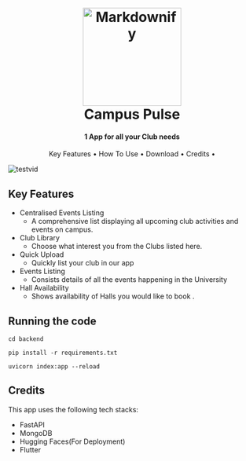 <h1 align="center">
  <br>
  <a><img src="https://github.com/SachinPrasanth777/Campus-Pulse/assets/113875363/3df1bd6b-c255-498e-9707-f96bd21b14f8" alt="Markdownify" width="200"></a>
  <br>
  Campus Pulse
  <br>
</h1>


<h4 align="center">1 App for all your Club needs </h4>


<p align="center">
  <a >Key Features</a> •
  <a >How To Use</a> •
  <a >Download</a> •
  <a >Credits</a> •
</p>

![testvid](https://github.com/SachinPrasanth777/Campus-Pulse/assets/113875363/8227b516-a2a4-4c99-9ae4-9f2d1adeb981)

## Key Features

* Centralised Events Listing
  -  A comprehensive list displaying all upcoming club activities and events on campus.
* Club Library
  - Choose what interest you from the Clubs listed here.
* Quick Upload
  - Quickly list your club in our app 
* Events Listing
  - Consists details of all the events happening in the University
* Hall Availability
  - Shows availability of Halls you would like to book .


## Running the code
```
cd backend
```
```
pip install -r requirements.txt
```
```
uvicorn index:app --reload
```

## Credits

This app uses the following tech stacks:

- FastAPI
- MongoDB
- Hugging Faces(For Deployment)
- Flutter
